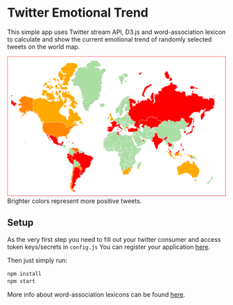 # Twitter Emotional Trend

This simple app uses Twitter stream API, D3.js and word-association lexicon to calculate and show the current emotional trend of randomly selected tweets on the world map.

![Twitter Emotional Trend Map Screenshot](public/capture.png)
Brighter colors represent more positive tweets.

## Setup
As the very first step you need to fill out your twitter consumer and access token keys/secrets in `config.js` You can register your application [here](https://apps.twitter.com/).

Then just simply run:

```sh
npm install
npm start
```

More info about word-association lexicons can be found [here](http://saifmohammad.com/WebPages/lexicons.html).
